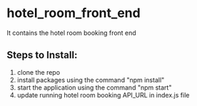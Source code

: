 # hotel_room_front_end
It contains the hotel room booking front end

Steps to Install:
-----------------
1) clone the repo
2) install packages using the command "npm install"
3) start the application using the command "npm start"
4) update running hotel room booking API_URL in index.js file
